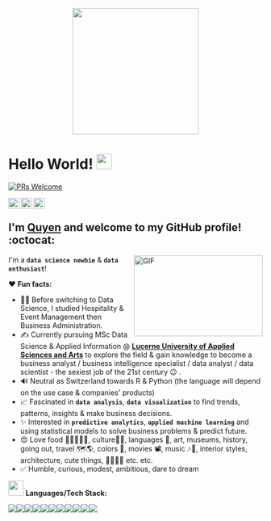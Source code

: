 <p  align="center"><img style="width:250px", src = "https://i.pinimg.com/originals/c0/5a/4c/c05a4c88320d01df93c049368d2c4c5a.gif"></p>

# Hello World! <img src="https://raw.githubusercontent.com/syedareehaquasar/syedareehaquasar/master/gifs/Hi.gif" width="30px"></h2>

[![PRs Welcome](https://img.shields.io/badge/PRs-welcome-68d89b.svg?style=flat&logo=github)](https://github.com/doquyenduong/)

<a href="https://www.linkedin.com/in/quyen-duong/">
  <img align="left" alt="Quyen's Linkedin" width="22px" src="https://cdn.jsdelivr.net/npm/simple-icons@v3/icons/linkedin.svg" />
</a>
<a href="https://github.com/doquyenduong/doquyenduong/">
  <img align="left" alt="Quyen's Github" width="22px" src="https://cdn.jsdelivr.net/npm/simple-icons@v3/icons/github.svg" />
<a href="https://www.instagram.com/kuekiduong/">
  <img align="left" alt="Quyen's Instagram" width="22px" src="https://cdn.jsdelivr.net/npm/simple-icons@v3/icons/instagram.svg" />
</a>
<br />

## I'm [**Quyen**](https://www.linkedin.com/in/quyen-duong/) and welcome to my GitHub profile! :octocat:

<img align="right" height="160" width="255" alt="GIF" src="https://2.bp.blogspot.com/-UuUF599KGfw/W982ehcse0I/AAAAAAAAAGc/1rjT6r24G6QsaScRt8lJQKeIZERdmzNaQCEwYBhgL/s1600/31846942_450333602057322_1419235942547324928_n.gif" />

I'm a **`data science newbie`** & **`data enthusiast`**!

❤️ **Fun facts:**

* 👩‍🎓 Before switching to Data Science, I studied Hospitality & Event Management then Business Administration.
* ✍️ Currently pursuing MSc Data Science & Applied Information @ [**Lucerne University of Applied Sciences and Arts**](https://www.hslu.ch/en/) to explore the field & gain knowledge to become a business analyst / business intelligence specialist / data analyst / data scientist - the sexiest job of the 21st century 😉 . 
* 🔊 Neutral as Switzerland towards R & Python (the language will depend on the use case & companies' products)
* 📈 Fascinated in **`data analysis`**, **`data visualization`** to find trends, patterns, insights & make business decisions. 
* ✨ Interested in **`predictive analytics`**, **`applied machine learning`** and using statistical models to solve business problems & predict future.
* 😍 Love food 🍹🍜🍚🍲🍱, culture🎎🎏, languages 💚, art, museums, history, going out, travel 🗺🌎, colors 🎨, movies 📽, music 🎶🎵, interior styles, architecture, cute things, 🌆🍉🐼🌱 etc. etc.
* ✅ Humble, curious, modest, ambitious, dare to dream 

<img src="https://media.giphy.com/media/WUlplcMpOCEmTGBtBW/giphy.gif" width="30"> **Languages/Tech Stack:** 

<img src="https://img.shields.io/badge/Python-3776AB?style=for-the-badge&logo=python&logoColor=white"><img src="https://img.shields.io/badge/R-000000?style=for-the-badge&logo=r&logoColor=white"><img src="https://img.shields.io/badge/Tableau-F2C811?style=for-the-badge&logo=Tableau&logoColor=white"><img src="https://img.shields.io/badge/MySQL-3776AB?style=for-the-badge&logo=mysql&logoColor=white"><img src="https://img.shields.io/badge/MongoDB-07405E?style=for-the-badge&logo=mongodb&logoColor=white"><img src="https://img.shields.io/badge/Jupyter-F37626.svg?&style=for-the-badge&logo=Jupyter&logoColor=white"><img src="https://img.shields.io/badge/Markdown-000000?style=for-the-badge&logo=markdown&logoColor=white"><img src="https://img.shields.io/badge/MariaDB-7570b3?style=for-the-badge&logo=mariadb&logoColor=white"><img src="https://img.shields.io/badge/Neo4j-d95f0e?style=for-the-badge&logo=Neo4j&logoColor=white"><img src="https://img.shields.io/badge/IBM_Cloud-FF9900?style=for-the-badge&logo=ibmcloud&logoColor=white"><img src="https://img.shields.io/badge/Docker-2CA5E0?style=for-the-badge&logo=docker&logoColor=white">
